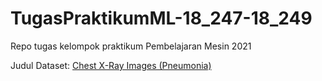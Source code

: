 # TugasPraktikumML-18_247-18_249
Repo tugas kelompok praktikum Pembelajaran Mesin 2021

Judul Dataset: [Chest X-Ray Images (Pneumonia)](https://www.kaggle.com/paultimothymooney/chest-xray-pneumonia)